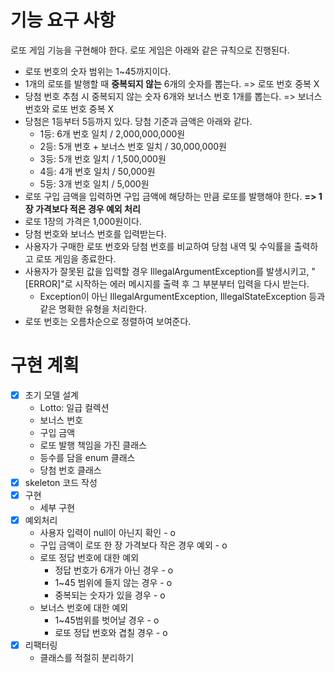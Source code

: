 # 기능 요구 사항

로또 게임 기능을 구현해야 한다. 로또 게임은 아래와 같은 규칙으로 진행된다.
- 로또 번호의 숫자 범위는 1~45까지이다.
- 1개의 로또를 발행할 때 **중복되지 않는** 6개의 숫자를 뽑는다. => 로또 번호 중복 X
- 당첨 번호 추첨 시 중복되지 않는 숫자 6개와 보너스 번호 1개를 뽑는다. => 보너스 번호와 로또 번호 중복 X
- 당첨은 1등부터 5등까지 있다. 당첨 기준과 금액은 아래와 같다.
    - 1등: 6개 번호 일치 / 2,000,000,000원
    - 2등: 5개 번호 + 보너스 번호 일치 / 30,000,000원
    - 3등: 5개 번호 일치 / 1,500,000원
    - 4등: 4개 번호 일치 / 50,000원
    - 5등: 3개 번호 일치 / 5,000원
- 로또 구입 금액을 입력하면 구입 금액에 해당하는 만큼 로또를 발행해야 한다. **=> 1장 가격보다 적은 경우 예외 처리**  
- 로또 1장의 가격은 1,000원이다. 
- 당첨 번호와 보너스 번호를 입력받는다.
- 사용자가 구매한 로또 번호와 당첨 번호를 비교하여 당첨 내역 및 수익률을 출력하고 로또 게임을 종료한다. 
- 사용자가 잘못된 값을 입력할 경우 IllegalArgumentException를 발생시키고, "[ERROR]"로 시작하는 에러 메시지를 출력 후 그 부분부터 입력을 다시 받는다. 
  - Exception이 아닌 IllegalArgumentException, IllegalStateException 등과 같은 명확한 유형을 처리한다.
- 로또 번호는 오름차순으로 정렬하여 보여준다.
# 구현 계획
- [x] 초기 모델 설계
  - Lotto: 일급 컬렉션
  - 보너스 번호
  - 구입 금액
  - 로또 발행 책임을 가진 클래스
  - 등수를 담을 enum 클래스
  - 당첨 번호 클래스
- [x] skeleton 코드 작성
- [x] 구현
  - 세부 구현
- [x] 예외처리
  - 사용자 입력이 null이 아닌지 확인 - o
  - 구입 금액이 로또 한 장 가격보다 작은 경우 예외 - o
  - 로또 정답 번호에 대한 예외
    - 정답 번호가 6개가 아닌 경우 - o
    - 1~45 범위에 들지 않는 경우 - o
    - 중복되는 숫자가 있을 경우 - o
  - 보너스 번호에 대한 예외
    - 1~45범위를 벗어날 경우 - o
    - 로또 정답 번호와 겹칠 경우 - o
- [x] 리팩터링 
  - 클래스를 적절히 분리하기